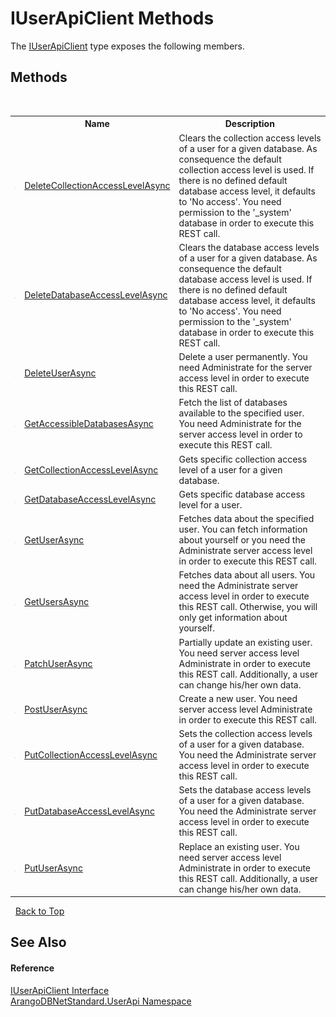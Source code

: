 # IUserApiClient Methods
 

The <a href="975b79fb-bac2-ed5a-a69e-98a986a268e2">IUserApiClient</a> type exposes the following members.


## Methods
&nbsp;<table><tr><th></th><th>Name</th><th>Description</th></tr><tr><td>![Public method](media/pubmethod.gif "Public method")</td><td><a href="ed3b12d6-cf12-b21d-6a54-35bd4d8943a7">DeleteCollectionAccessLevelAsync</a></td><td>
Clears the collection access levels of a user for a given database. As consequence the default collection access level is used. If there is no defined default database access level, it defaults to 'No access'. You need permission to the '_system' database in order to execute this REST call.</td></tr><tr><td>![Public method](media/pubmethod.gif "Public method")</td><td><a href="a42472b5-9052-1540-7f4f-93336981fa72">DeleteDatabaseAccessLevelAsync</a></td><td>
Clears the database access levels of a user for a given database. As consequence the default database access level is used. If there is no defined default database access level, it defaults to 'No access'. You need permission to the '_system' database in order to execute this REST call.</td></tr><tr><td>![Public method](media/pubmethod.gif "Public method")</td><td><a href="2ef1ffdc-bde8-8eef-bfa6-ebd72123ebdc">DeleteUserAsync</a></td><td>
Delete a user permanently. You need Administrate for the server access level in order to execute this REST call.</td></tr><tr><td>![Public method](media/pubmethod.gif "Public method")</td><td><a href="f796b7d4-70e5-5604-233e-4f6a42b5e415">GetAccessibleDatabasesAsync</a></td><td>
Fetch the list of databases available to the specified user. You need Administrate for the server access level in order to execute this REST call.</td></tr><tr><td>![Public method](media/pubmethod.gif "Public method")</td><td><a href="9f304ef6-1f35-5a17-c5a1-34742994cb77">GetCollectionAccessLevelAsync</a></td><td>
Gets specific collection access level of a user for a given database.</td></tr><tr><td>![Public method](media/pubmethod.gif "Public method")</td><td><a href="ada74609-fef3-23a4-b6ce-ebf480cd0804">GetDatabaseAccessLevelAsync</a></td><td>
Gets specific database access level for a user.</td></tr><tr><td>![Public method](media/pubmethod.gif "Public method")</td><td><a href="2cb28d34-27fe-c6d5-ebc2-e933c4e4e48c">GetUserAsync</a></td><td>
Fetches data about the specified user. You can fetch information about yourself or you need the Administrate server access level in order to execute this REST call.</td></tr><tr><td>![Public method](media/pubmethod.gif "Public method")</td><td><a href="df02bc4f-c8af-9179-fc96-a1bbeb2e17b2">GetUsersAsync</a></td><td>
Fetches data about all users. You need the Administrate server access level in order to execute this REST call. Otherwise, you will only get information about yourself.</td></tr><tr><td>![Public method](media/pubmethod.gif "Public method")</td><td><a href="84674be3-532d-89b9-c185-559609695229">PatchUserAsync</a></td><td>
Partially update an existing user. You need server access level Administrate in order to execute this REST call. Additionally, a user can change his/her own data.</td></tr><tr><td>![Public method](media/pubmethod.gif "Public method")</td><td><a href="eb857e9e-5f40-682c-b9b9-721585c18109">PostUserAsync</a></td><td>
Create a new user. You need server access level Administrate in order to execute this REST call.</td></tr><tr><td>![Public method](media/pubmethod.gif "Public method")</td><td><a href="72df03b1-2a56-b9ae-2743-4a71cd1ed6eb">PutCollectionAccessLevelAsync</a></td><td>
Sets the collection access levels of a user for a given database. You need the Administrate server access level in order to execute this REST call.</td></tr><tr><td>![Public method](media/pubmethod.gif "Public method")</td><td><a href="d108d0d5-8d2d-7234-96d6-f3d02e182d3d">PutDatabaseAccessLevelAsync</a></td><td>
Sets the database access levels of a user for a given database. You need the Administrate server access level in order to execute this REST call.</td></tr><tr><td>![Public method](media/pubmethod.gif "Public method")</td><td><a href="f8e45858-da36-4f2c-9f67-f24709f5519e">PutUserAsync</a></td><td>
Replace an existing user. You need server access level Administrate in order to execute this REST call. Additionally, a user can change his/her own data.</td></tr></table>&nbsp;
<a href="#iuserapiclient-methods">Back to Top</a>

## See Also


#### Reference
<a href="975b79fb-bac2-ed5a-a69e-98a986a268e2">IUserApiClient Interface</a><br /><a href="a57cb14e-62d0-8e40-f4e2-560f8a8cd6e9">ArangoDBNetStandard.UserApi Namespace</a><br />